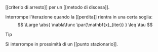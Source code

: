 [[criterio di arresto]] per un [[metodo di discesa]].

Interrompe l'iterazione quando la [[perdita]] rientra in una certa soglia:
$$
\Large
\abs{ \nabla\func \par{\mathbf{x}_{iter}} }
\leq \tau
$$

> [!Tip]
> Si interrompe in prossimità di un [[punto stazionario]].
